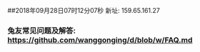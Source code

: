 ##2018年09月28日07时12分07秒 新址: 159.65.161.27
### 兔友常见问题及解答: https://github.com/wanggonging/d/blob/w/FAQ.md
